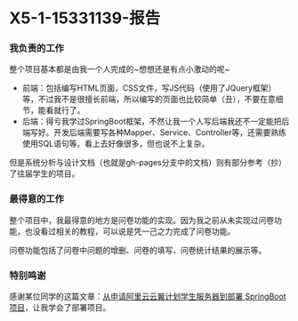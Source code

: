 # X5-1-15331139-报告

### 我负责的工作

整个项目基本都是由我一个人完成的~想想还是有点小激动的呢~

- 前端：包括编写HTML页面，CSS文件，写JS代码（使用了JQuery框架）等，不过我不是很擅长前端，所以编写的页面也比较简单（丑），不要在意细节，能看就行了。
- 后端：得亏我学过SpringBoot框架，不然让我一个人写后端我还不一定能把后端写好。开发后端需要写各种Mapper、Service、Controller等，还需要熟练使用SQL语句等。看上去好像很多，但也说不上复杂。

但是系统分析与设计文档（也就是gh-pages分支中的文档）则有部分参考（抄）了往届学生的项目。

### 最得意的工作

整个项目中，我最得意的地方是问卷功能的实现。因为我之前从未实现过问卷功能，也没看过相关的教程，可以说是凭一己之力完成了问卷功能。

问卷功能包括了问卷中问题的增删、问卷的填写、问卷统计结果的展示等。

### 特别鸣谢

感谢某位同学的这篇文章：[从申请阿里云云翼计划学生服务器到部署 SpringBoot 项目](https://blog.janking.cn/post/aliyun-stu-server.html)，让我学会了部署项目。



